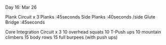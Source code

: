 Day 16: Mar 26

Plank Circuit x 3
Planks :45seconds
Side Planks :40seconds /side
Glute Bridge :45seconds

Core Integration Circuit x 3
10 overhead squats
10 T-Push ups
10 mountain climbers
15 body rows
15 full burpees (with push ups)
